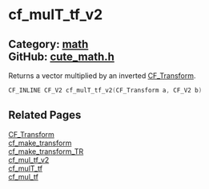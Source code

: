 [](../header.md ':include')

# cf_mulT_tf_v2

Category: [math](/api_reference?id=math)  
GitHub: [cute_math.h](https://github.com/RandyGaul/cute_framework/blob/master/include/cute_math.h)  
---

Returns a vector multiplied by an inverted [CF_Transform](/math/cf_transform.md).

```cpp
CF_INLINE CF_V2 cf_mulT_tf_v2(CF_Transform a, CF_V2 b)
```

## Related Pages

[CF_Transform](/math/cf_transform.md)  
[cf_make_transform](/math/cf_make_transform.md)  
[cf_make_transform_TR](/math/cf_make_transform_tr.md)  
[cf_mul_tf_v2](/math/cf_mul_tf_v2.md)  
[cf_mulT_tf](/math/cf_mult_tf.md)  
[cf_mul_tf](/math/cf_mul_tf.md)  
